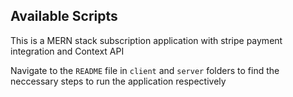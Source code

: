 ## Available Scripts

This is a MERN stack subscription application with stripe payment integration and Context API

Navigate to the `README` file in `client` and `server` folders to find the neccessary steps to run the application respectively


